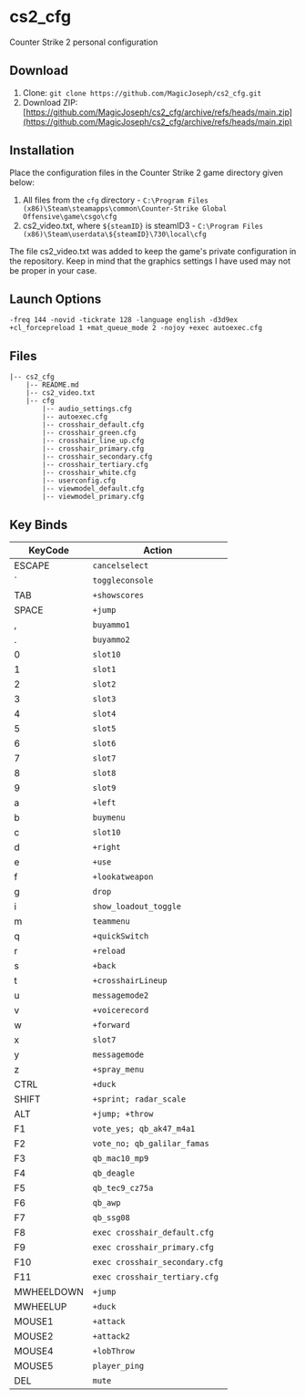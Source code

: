 # cs2_cfg
Counter Strike 2 personal configuration

## Download

1. Clone: `git clone https://github.com/MagicJoseph/cs2_cfg.git`
2. Download ZIP: [https://github.com/MagicJoseph/cs2_cfg/archive/refs/heads/main.zip](https://github.com/MagicJoseph/cs2_cfg/archive/refs/heads/main.zip)

## Installation
Place the configuration files in the Counter Strike 2 game directory given below:

1. All files from the `cfg` directory - `C:\Program Files (x86)\Steam\steamapps\common\Counter-Strike Global Offensive\game\csgo\cfg`
2. cs2_video.txt, where `${steamID}` is steamID3 - `C:\Program Files (x86)\Steam\userdata\${steamID}\730\local\cfg`

The file cs2_video.txt was added to keep the game's private configuration in the repository. Keep in mind that the graphics settings I have used may not be proper in your case.

## Launch Options

`-freq 144 -novid -tickrate 128 -language english -d3d9ex +cl_forcepreload 1 +mat_queue_mode 2 -nojoy +exec autoexec.cfg`

## Files

```
|-- cs2_cfg
    |-- README.md
    |-- cs2_video.txt
    |-- cfg
        |-- audio_settings.cfg
        |-- autoexec.cfg
        |-- crosshair_default.cfg
        |-- crosshair_green.cfg
        |-- crosshair_line_up.cfg
        |-- crosshair_primary.cfg
        |-- crosshair_secondary.cfg
        |-- crosshair_tertiary.cfg
        |-- crosshair_white.cfg
        |-- userconfig.cfg
        |-- viewmodel_default.cfg
        |-- viewmodel_primary.cfg
```

## Key Binds

| KeyCode     | Action                            |
|-------------|-----------------------------------|
| ESCAPE      | `cancelselect`                    |
| `           | `toggleconsole`                   |
| TAB         | `+showscores`                     |
| SPACE       | `+jump`                           |
| ,           | `buyammo1`                        |
| .           | `buyammo2`                        |
| 0           | `slot10`                          |
| 1           | `slot1`                           |
| 2           | `slot2`                           |
| 3           | `slot3`                           |
| 4           | `slot4`                           |
| 5           | `slot5`                           |
| 6           | `slot6`                           |
| 7           | `slot7`                           |
| 8           | `slot8`                           |
| 9           | `slot9`                           |
| a           | `+left`                           |
| b           | `buymenu`                         |
| c           | `slot10`                          |
| d           | `+right`                          |
| e           | `+use`                            |
| f           | `+lookatweapon`                   |
| g           | `drop`                            |
| i           | `show_loadout_toggle`             |
| m           | `teammenu`                        |
| q           | `+quickSwitch`                    |
| r           | `+reload`                         |
| s           | `+back`                           |
| t           | `+crosshairLineup`                |
| u           | `messagemode2`                    |
| v           | `+voicerecord`                    |
| w           | `+forward`                        |
| x           | `slot7`                           |
| y           | `messagemode`                     |
| z           | `+spray_menu`                     |
| CTRL        | `+duck`                           |
| SHIFT       | `+sprint; radar_scale`            |
| ALT         | `+jump; +throw`                   |
| F1          | `vote_yes; qb_ak47_m4a1`          |
| F2          | `vote_no; qb_galilar_famas`       |
| F3          | `qb_mac10_mp9`                    |
| F4          | `qb_deagle`                       |
| F5          | `qb_tec9_cz75a`                   |
| F6          | `qb_awp`                          |
| F7          | `qb_ssg08`                        |
| F8          | `exec crosshair_default.cfg`      |
| F9          | `exec crosshair_primary.cfg`      |
| F10         | `exec crosshair_secondary.cfg`    |
| F11         | `exec crosshair_tertiary.cfg`     |
| MWHEELDOWN  | `+jump`                           |
| MWHEELUP    | `+duck`                           |
| MOUSE1      | `+attack`                         |
| MOUSE2      | `+attack2`                        |
| MOUSE4      | `+lobThrow`                       |
| MOUSE5      | `player_ping`                     |
| DEL         | `mute`                            |

